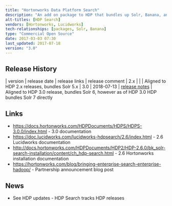 ```yaml
---
title: "Hortonworks Data Platform Search"
description: "An add on package to HDP that bundles up Solr, Banana, and a suite of libraries and tools for integrating with Solr from Hadoop (utilities for loading data from HDFS), Hive (a SerDe to allow Solr data to be read and written as a Hive table), Pig (store and load functions), HBase (replication of HBase events to Solr based on the Lily HBase indexer), Storm and Spark (both SDKs for integrating with Solr).  Available as an add on Ambari management pack or as a set of RPMs.  Built, maintained and supported by Lucidworks on behalf of Hortonworks, first announced in April 2014 as part of the introduction of Solr with HDP 2.1."
alt-titles: [HDP Search]
vendors: [Hortonworks, Lucidworks]
tech-relationships: [packages, Solr, Banana]
type: "Commercial Open Source"
date: 2017-03-03 07:30
last_updated: 2017-07-18
version: "3.0"
---
```

## Release History

| version | release date | release links | release comment
| 2.x | | | Aligned to HDP 2.x releases, bundles Solr 5.x
| 3.0 | 2018-07-13 | [release notes](https://docs.hortonworks.com/HDPDocuments/HDPS/HDPS-3.0.0/bk_solr-search-installation/content/hdp-search-30-relnotes.html) | Aligned to HDP 3.0 release, bundles Solr 6, however as of HDP 3.0 HDP bundles Solr 7 directly

## Links

* <https://docs.hortonworks.com/HDPDocuments/HDPS/HDPS-3.0.0/index.html> - 3.0 documentation
* <https://doc.lucidworks.com/lucidworks-hdpsearch/2.6/index.html> - 2.6 Lucidworks documentation
* <http://docs.hortonworks.com/HDPDocuments/HDP2/HDP-2.6.0/bk_solr-search-installation/content/ch_hdp-search.html> - 2.6 Hortonworks installation documentation
* <https://hortonworks.com/blog/bringing-enterprise-search-enterprise-hadoop/> - Partnership announcement blog post

## News

* See HDP updates - HDP Search tracks HDP releases